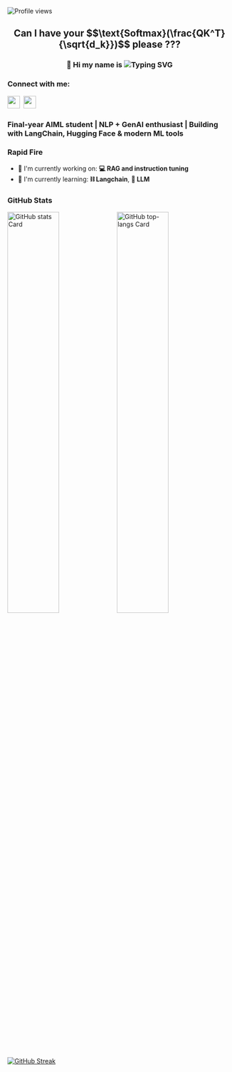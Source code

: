 

![Profile views](https://komarev.com/ghpvc/?username=AtulDeshpande09&label=Profile%20views&color=0e75b6&style=flat) 

<div id="toc">
  <ul align="center" style="list-style: none">
    <summary>
      <h2>Can I have your  $$\text{Softmax}(\frac{QK^T}{\sqrt{d_k}})$$     please ??? </h2> 
      <div></div>
      <h3>
        👋 Hi my name is <img src="https://readme-typing-svg.demolab.com?font=Fira+Code&size=40&pause=1000&color=33F75A&center=true&vCenter=true&width=435&lines=Atul" alt="Typing SVG" />
      </h3>
    </summary>
  </ul>
</div>

**<h3 align="left">Connect with me:</h3>** 
<p align="left"><a href="https://github.com/AtulDeshpande09" target="_blank"><img src="https://img.shields.io/badge/GitHub-100000?style=for-the-badge&logo=github&logoColor=white" height="28" style="margin-right: 4px"></a>
<a href="https://www.linkedin.com/in/atul-deshpande-504898271" target="_blank"><img src="https://img.shields.io/badge/LinkedIn-0077B5?style=for-the-badge&logo=linkedin&logoColor=white" height="28" style="margin-right: 4px"></a></p>

 **<h3 align="left">Final-year AIML student | NLP + GenAI enthusiast |
Building with LangChain, Hugging Face & modern ML tools</h3>**

**<h3 align="left">Rapid Fire</h3>**

- 💼 I'm currently working on: **💻 RAG and instruction tuning**
- 🌱 I'm currently learning: **⛓️ Langchain**, **💬 LLM**

 **<h3 align="left">GitHub Stats</h3>**

<p align="left">
  <img width="48%" src="https://github-readme-stats.vercel.app/api?username=AtulDeshpande09&theme=react&hide_title=false&hide_rank=false&show_icons=false&include_all_commits=false&count_private=true&line_height=23" alt="GitHub stats Card" />
  <img width="48%" src="https://github-readme-stats.vercel.app/api/top-langs?username=AtulDeshpande09&theme=react&hide_title=false&layout=compact&langs_count=6&hide_progress=false&card_width=400" alt="GitHub top-langs Card" />
</p>

### 

[![GitHub Streak](https://streak-stats.demolab.com?user=AtulDeshpande09&theme=tokyonight&border_radius=6&mode=weekly&card_width=980&card_height=250)](https://git.io/streak-stats)




<!---
AtulDeshpande09/AtulDeshpande09 is a ✨ special ✨ repository because its `README.md` (this file) appears on your GitHub profile.
You can click the Preview link to take a look at your changes.


[![committers.top Ukraine](https://user-badge.committers.top/ukraine/dbunt1tled.svg)](https://user-badge.committers.top/ukraine/dbunt1tled)



### <img src='https://media1.giphy.com/media/du3J3cXyzhj75IOgvA/giphy.gif?cid=ecf05e47x2g034i9pzwtzzsd3xgg2w9nr94t4tflbbgo3008&rid=giphy.gif' width='30' /> My Github Stats:
![profile-details](http://github-profile-summary-cards.vercel.app/api/cards/profile-details?username=AtulDeshpande09&theme=nord_dark)
![repos-per-language](http://github-profile-summary-cards.vercel.app/api/cards/repos-per-language?username=AtulDeshpande09&theme=nord_dark)
![most-commit-language](http://github-profile-summary-cards.vercel.app/api/cards/most-commit-language?username=AtulDeshpande09&theme=nord_dark)
[![GitHub Streak](https://streak-stats.demolab.com?user=AtulDeshpande09&theme=tokyonight&border_radius=6&mode=weekly&card_width=700&card_height=200)](https://git.io/streak-stats)
![Atul's github stats](https://github-readme-stats.vercel.app/api?username=AtulDeshpande09&count_private=true&show_icons=true&theme=tokyonight)
<br>
![profile-details](http://github-profile-summary-cards.vercel.app/api/cards/profile-details?username=AtulDeshpande09&theme=nord_dark)


--->
